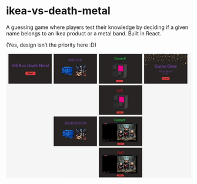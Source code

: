 # ikea-vs-death-metal
A guessing game where players test their knowledge by deciding if a given name belongs to an Ikea product or a metal band. Built in React.



(Yes, design isn’t the priority here :D)

![image alt](https://github.com/EliFromTheNorth/ikea-vs-death-metal/blob/master/ikea-vs-death-metal/public/images/Figma.jpg)